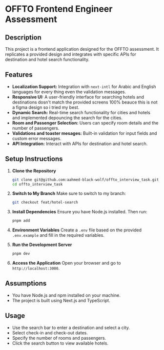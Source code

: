 # OFFTO Frontend Engineer Assessment

## Description
This project is a frontend application designed for the OFFTO assessment. It replicates a provided design and integrates with specific APIs for destination and hotel search functionality.

## Features
- **Localization Support:** Integration with `next-intl` for Arabic and English languages for every thing even the validation messages.
- **Responsive UI:** A user-friendly interface for searching hotels and destinations dosn't match the provided screens 100% beauce this is not a figma design so i tried my best.
- **Dynamic Search:** Real-time search functionality for cities and hotels and implemented depouncing the search for the cities.
- **Room and Passenger Selection:** Users can specify room details and the number of passengers.
- **Validations and toaster mesages:** Built-in validation for input fields and custom error messages.
- **API Integration:** Interact with APIs for destination and hotel search.

## Setup Instructions

1. **Clone the Repository**
   ```bash
   git clone git@github.com:aahmed-black-wolf/offto_interview_task.git
   cd offto_interview_task
   ```

2. **Switch to My Branch**
   Make sure to switch to my branch:
   ```bash
   git checkout feat/hotel-search
   ```

3. **Install Dependencies**
   Ensure you have Node.js installed. Then run:
   ```bash
   pnpm add
   ```

4. **Environment Variables**
   Create a `.env` file based on the provided `.env.example` and fill in the required variables.

5. **Run the Development Server**
   ```bash
   pnpm dev
   ```

6. **Access the Application**
   Open your browser and go to `http://localhost:3000`.

## Assumptions
- You have Node.js and npm installed on your machine.
- The project is built using Next.js and TypeScript.

## Usage
- Use the search bar to enter a destination and select a city.
- Select check-in and check-out dates.
- Specify the number of rooms and passengers.
- Click the search button to view available hotels.
